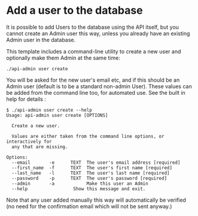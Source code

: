 # Add a user to the database

It is possible to add Users to the database using the API itself, but you cannot
create an Admin user this way, unless you already have an existing Admin user in
the database.

This template includes a command-line utility to create a new user and
optionally make them Admin at the same time:

```console
./api-admin user create
```

You will be asked for the new user's email etc, and if this should be an
Admin user (default is to be a standard non-admin User). These values can be
added from the command line too, for automated use. See the built in help for
details :

```console
$ ./api-admin user create --help
Usage: api-admin user create [OPTIONS]

  Create a new user.

  Values are either taken from the command line options, or interactively for
  any that are missing.

Options:
  --email       -e      TEXT  The user's email address [required]
  --first_name  -f      TEXT  The user's first name [required]
  --last_name   -l      TEXT  The user's last name [required]
  --password    -p      TEXT  The user's password [required]
  --admin       -a            Make this user an Admin
  --help                 Show this message and exit.
```

Note that any user added manually this way will automatically be verified (no
need for the confirmation email which will not be sent anyway.)
